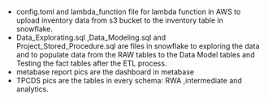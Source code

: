 - config.toml and lambda_function file for lambda function in AWS to upload inventory data from s3 bucket to the inventory table in snowflake.
- Data_Explorating.sql ,Data_Modeling.sql and Project_Stored_Procedure.sql are files in snowflake to exploring the data and to populate data from the RAW tables to the Data Model tables and Testing the fact tables 
  after the ETL process.
- metabase report pics are the dashboard in metabase
- TPCDS pics are the tables in every schema: RWA ,intermediate and analytics.




